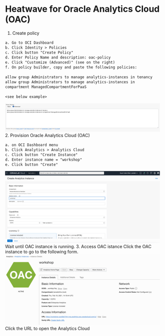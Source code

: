 # Heatwave for Oracle Analytics Cloud (OAC)
1. Create policy
```
a. Go to OCI Dashboard
b. Click Identity > Policies
c. Click button "Create Policy"
d. Enter Policy Name and description: oac-policy
e. Click "Customize (Advanced)" (see on the right)
f. On policy builder, copy and paste the following policies:

allow group Administrators to manage analytics-instances in tenancy
allow group Administrators to manage analytics-instances in compartment ManagedCompartmentForPaaS

<see below example>
```
![Image of picture1](https://github.com/tripplea-sg/MySQL_Heatwave_Workshop/blob/main/Lab-7/Screenshot%202021-02-18%20at%2010.20.56%20PM.png)
2. Provision Oracle Analytics Cloud (OAC)
```
a. on OCI Dashboard menu
b. Click Analytics > Analytics Cloud
c. Click button "Create Instance"
d. Enter instance name = "workshop"
e. Click button "Create"
```
![Image of picture1](https://github.com/tripplea-sg/MySQL_Heatwave_Workshop/blob/main/Lab-7/Screenshot%202021-02-18%20at%208.47.45%20PM.png)
Wait until OAC instance is running.
3. Access OAC istance
Click the OAC instance to go to the following form.
![Image of picture1](https://github.com/tripplea-sg/MySQL_Heatwave_Workshop/blob/main/Lab-7/Screenshot%202021-02-18%20at%2010.45.17%20PM.png)
Click the URL to open the Analytics Cloud



